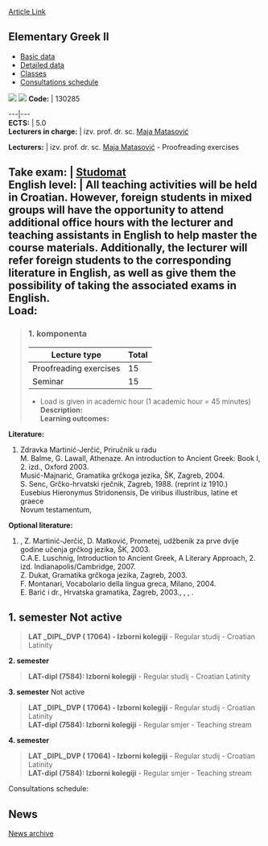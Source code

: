 [Article Link](https://www.fhs.hr/en/course/elegre2)

## Elementary Greek II
  * [Basic data](https://www.fhs.hr/en/course/elegre2#v1id-523773_356075_1_0 "Basic data")
  * [Detailed data](https://www.fhs.hr/en/course/elegre2#v1id-523773_356075_1_1 "Detailed data")
  * [Classes](https://www.fhs.hr/en/course/elegre2#v1id-523773_356075_1_2 "Classes")
  * [Consultations schedule](https://www.fhs.hr/en/course/elegre2#v1id-523773_356075_1_3 "Consultations schedule")


[![](https://www.fhs.hr/img/flags/gif/hr.gif)](https://www.fhs.hr/predmet/ogj2) [![](https://www.fhs.hr/img/flags/gif/gb.gif)](https://www.fhs.hr/en/course/elegre2)
**Code:** |  130285  
  
---|---  
**ECTS:** |  5.0   
**Lecturers in charge:** |  izv. prof. dr. sc. [Maja Matasović](https://www.fhs.hr/staff/maja.matasovic)   
  
**Lecturers:** |  izv. prof. dr. sc. [Maja Matasović](https://www.fhs.hr/djelatnik/maja.matasovic) - Proofreading exercises  
  
**Take exam:** |  [Studomat](http://www.isvu.hr/studomat)  
**English level:** |  All teaching activities will be held in Croatian. However, foreign students in mixed groups will have the opportunity to attend additional office hours with the lecturer and teaching assistants in English to help master the course materials. Additionally, the lecturer will refer foreign students to the corresponding literature in English, as well as give them the possibility of taking the associated exams in English.   
**Load:**  
---  
> ### 1. komponenta
> | Lecture type | Total  
> ---|---  
> Proofreading exercises | 15  
> Seminar | 15  
> * Load is given in academic hour (1 academic hour = 45 minutes)   
**Description:**  
> **Learning outcomes:**  

  
**Literature:**  
  1. Zdravka Martinić-Jerčić, Priručnik u radu  
M. Balme, G. Lawall, Athenaze. An introduction to Ancient Greek: Book I, 2. izd., Oxford 2003.  
Musić-Majnarić, Gramatika grčkoga jezika, ŠK, Zagreb, 2004.  
S. Senc, Grčko-hrvatski rječnik, Zagreb, 1988. (reprint iz 1910.)  
Eusebius Hieronymus Stridonensis, De viribus illustribus, latine et graece  
Novum testamentum, 

  
**Optional literature:**  
  1. , Z. Martinić-Jerčić, D. Matković, Prometej, udžbenik za prve dvije godine učenja grčkog jezika, ŠK, 2003.  
C.A.E. Luschnig, Introduction to Ancient Greek, A Literary Approach, 2. izd. Indianapolis/Cambridge, 2007.  
Z. Dukat, Gramatika grčkoga jezika, Zagreb, 2003.  
F. Montanari, Vocabolario della lingua greca, Milano, 2004.  
E. Barić i dr., Hrvatska gramatika, Zagreb, 2003., , , .

  
**1. semester** Not active  
---  
> **LAT _DIPL_DVP ( 17064) - Izborni kolegiji** - Regular studij - Croatian Latinity  
>   
  
**2. semester**  
> **LAT-dipl (7584): Izborni kolegiji** - Regular studij - Croatian Latinity  
>   
  
**3. semester** Not active  
> **LAT _DIPL_DVP ( 17064) - Izborni kolegiji** - Regular studij - Croatian Latinity  
>  **LAT-dipl (7584): Izborni kolegiji** - Regular smjer - Teaching stream  
>   
  
**4. semester**  
> **LAT _DIPL_DVP ( 17064) - Izborni kolegiji** - Regular studij - Croatian Latinity  
>  **LAT-dipl (7584): Izborni kolegiji** - Regular smjer - Teaching stream  
>   
Consultations schedule: 


## News
[News archive](https://www.fhs.hr/en/course/elegre2?@=20qxg#news_88045 "News archive")
